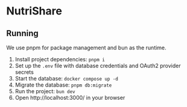 # NutriShare

## Running

We use pnpm for package management and bun as the runtime.

1. Install project dependencies: `pnpm i`
2. Set up the `.env` file with database credentials and OAuth2 provider secrets
3. Start the database: `docker compose up -d`
4. Migrate the database: `pnpm db:migrate`
5. Run the project: `bun dev`
6. Open http://localhost:3000/ in your browser
